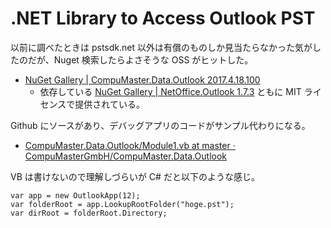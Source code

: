 # .NET Library to Access Outlook PST
以前に調べたときは pstsdk.net 以外は有償のものしか見当たらなかった気がしたのだが、Nuget 検索したらよさそうな OSS がヒットした。
- [NuGet Gallery | CompuMaster.Data.Outlook 2017.4.18.100](https://www.nuget.org/packages/CompuMaster.Data.Outlook/)
    - 依存している [NuGet Gallery | NetOffice.Outlook 1.7.3](https://www.nuget.org/packages/NetOffice.Outlook/) ともに MIT ライセンスで提供されている。

Github にソースがあり、デバッグアプリのコードがサンプル代わりになる。
- [CompuMaster.Data.Outlook/Module1.vb at master · CompuMasterGmbH/CompuMaster.Data.Outlook](https://github.com/CompuMasterGmbH/CompuMaster.Data.Outlook/blob/master/CompuMaster.Data.Outlook.DebugApp/Module1.vb)

VB は書けないので理解しづらいが C# だと以下のような感じ。
```
var app = new OutlookApp(12);
var folderRoot = app.LookupRootFolder("hoge.pst");
var dirRoot = folderRoot.Directory;
```